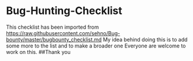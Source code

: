 # Bug-Hunting-Checklist
This checklist has been imported from https://raw.githubusercontent.com/sehno/Bug-bounty/master/bugbounty_checklist.md
My idea behind doing this is to add some more to the list and to make a broader one
Everyone are welcome to work on this. ##Thank you
